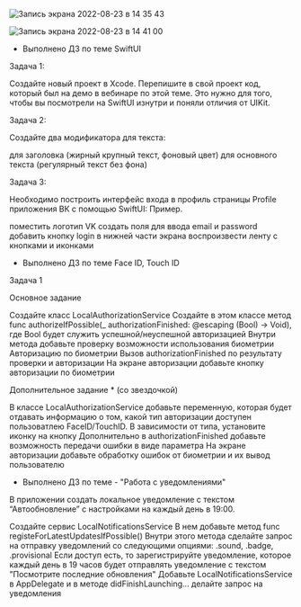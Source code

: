 ![Запись экрана 2022-08-23 в 14 35 43](https://user-images.githubusercontent.com/78212378/186156477-d98235bd-88aa-4f94-8e96-5e8cfc6eb645.gif)

![Запись экрана 2022-08-23 в 14 41 00](https://user-images.githubusercontent.com/78212378/186154432-a67b7905-d20c-4c16-a4c9-dffd7ec488e9.gif)

- Выполнено ДЗ по теме SwiftUI

Задача 1:

Создайте новый проект в Xcode. Перепишите в свой проект код, который был на демо в вебинаре по этой теме. Это нужно для того, чтобы вы посмотрели на SwiftUI изнутри и поняли отличия от UIKit.

Задача 2:

Создайте два модификатора для текста:

для заголовка (жирный крупный текст, фоновый цвет)
для основного текста (регулярный текст без фона)

Задача 3:

Необходимо построить интерфейс входа в профиль страницы Profile приложения ВК с помощью SwiftUI: Пример.

поместить логотип VK
создать поля для ввода email и password
добавить кнопку login
в нижней части экрана воспроизвести ленту с кнопками и иконками

- Выполнено ДЗ по теме Face ID, Touch ID

Задача 1

Основное задание

Создайте класс LocalAuthorizationService
Создайте в этом классе метод func authorizeIfPossible(_ authorizationFinished: @escaping (Bool) -> Void), где Bool будет служить успешной/неуспешной авторизацией
Внутри метода добавьте проверку возможности использования биометрии
Авторизацию по биометрии
Вызов authorizationFinished по результату проверки и авторизации
На экране авторизации добавьте кнопку авторизации по биометрии

Дополнительное задание * (со звездочкой)

В классе LocalAuthorizationService добавьте переменную, которая будет отдавать информацию о том, какой тип авторизации доступен пользоватлею FaceID/TouchID. В зависимости от типа, установите иконку на кнопку
Дополнительно в authorizationFinished добавьте возможность передачи ошибки в виде параметра
На экране авторизации добавьте обработку ошибок от биометрии и их вывод пользователю

- Выполнено ДЗ по теме - "Работа с уведомлениями"

В приложении создать локальное уведомление с текстом “Автообновление” с настройками на каждый день в 19:00.

Создайте сервис LocalNotificationsService
В нем добавьте метод func registeForLatestUpdatesIfPossible()
Внутри этого метода сделайте запрос на отправку уведомлений со следующими опциями: .sound, .badge, .provisional
Если доступ есть, то зарегистрируйте уведомление, которое каждый день в 19 часов будет отправлять уведомление с текстом "Посмотрите последние обновления"
Добавьте LocalNotificationsService в AppDelegate и в методе didFinishLaunching... делайте запрос на уведомления
